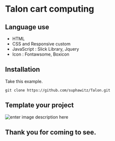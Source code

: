 
# Talon cart computing

## Language use

 - HTML
 - CSS and Responsive custom
 - JavaScript : Slick Library, Jquery
 - Icon : Fontawsome, Boxicon
 
## Installation

Take this example.
```git
git clone https://github.com/suphawitz/Talon.git
```

## Template your project
![enter image description here](assets/images/z-fullpage.png.png)


## Thank you for coming to see.